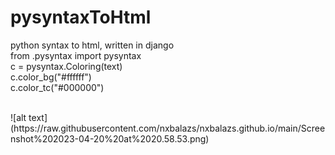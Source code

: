 # pysyntaxToHtml
python syntax to html, written in django
<br>
from .pysyntax import pysyntax<br>
c = pysyntax.Coloring(text)<br>
c.color_bg("#ffffff")<br>
c.color_tc("#000000")

<br>
![alt text](https://raw.githubusercontent.com/nxbalazs/nxbalazs.github.io/main/Screenshot%202023-04-20%20at%2020.58.53.png)
